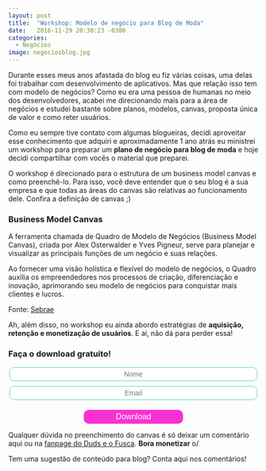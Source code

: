 ```yaml
---
layout: post
title:  "Workshop: Modelo de negócio para Blog de Moda"
date:   2016-11-29 20:30:23 -0300
categories:
  - Negócios
image: negociosblog.jpg
---
```


Durante esses meus anos afastada do blog eu fiz várias coisas, uma delas foi trabalhar com desenvolvimento de aplicativos. Mas que relação isso tem com modelo de negócios? Como eu era uma pessoa de humanas no meio dos desenvolvedores, acabei me direcionando mais para a área de negócios e estudei bastante sobre planos, modelos, canvas, proposta única de valor e como reter usuários.

Como eu sempre tive contato com algumas blogueiras, decidi aproveitar esse conhecimento que adquiri e aproximadamente 1 ano atrás eu ministrei um workshop para preparar um **plano de negócio para blog de moda** e hoje decidi compartilhar com vocês o material que preparei.

O workshop é direcionado para o estrutura de um business model canvas e como preenchê-lo. Para isso, você deve entender que o seu blog é a sua empresa e que todas as áreas do canvas são relativas ao funcionamento dele. Confira a definição de canvas ;)

### Business Model Canvas

A ferramenta chamada de Quadro de Modelo de Negócios (Business Model Canvas), criada por Alex Osterwalder e Yves Pigneur, serve para planejar e visualizar as principais funções de um negócio e suas relações.

Ao fornecer uma visão holística e flexível do modelo de negócios, o Quadro auxilia os empreendedores nos processos de criação, diferenciação e inovação, aprimorando seu modelo de negócios para conquistar mais clientes e lucros.

Fonte: [Sebrae](http://www.sebrae.com.br/sites/PortalSebrae/bis/quadro-de-modelo-de-negocios-para-criar-recriar-e-inovar,a6df0cc7f4217410VgnVCM2000003c74010aRCRD)

Ah, além disso, no workshop eu ainda abordo estratégias de **aquisição, retenção e monetização de usuários**. E aí, não dá para perder essa!

### Faça o download gratuito!
<style>
		.emailTxt {
			border: 1px solid #34EE8A;
			border-radius: 10px;
			background-color: white;
			width: 500px;
			color: #303030;
			text-align: center;
			padding: 5px;
			margin-bottom: 10px;
			font-size: 14px;

		}

		.centerAlign {
			text-align: center;
		}

		.sendButton { 
			width: 200px;
			border: 0;
			border-radius: 10px;
			background-color: #F831D3;
			color: white;
			text-align: center;
			padding: 5px;
			font-size: 16px;
			margin-top: 10px;

		}

		.hidden { 
			display: none;
		}

		.downloadA {
			font-size: 24px;
			color: #34EE8A;
			text-decoration: none;
			padding-top: 10px;

		}

</style>


<p class="centerAlign">
	<input type="text" class="emailTxt" id="nameInput" placeholder="Nome"><br>
	<input type="text" class="emailTxt" id="emailInput" placeholder="Email"><br>
	<button class="sendButton" id="sendBtn">Download</button></p>

<div class="download hidden" id="downloadDiv">
	<p class="centerAlign"><a class="downloadA" href="http://dudseofusca.com/arquivos/bmcanvas_dudseofusca.pdf">Clique para fazer download</a></p>
</div>

<script src="https://www.gstatic.com/firebasejs/3.6.2/firebase.js"></script>
<script>
  // Initialize Firebase
  var config = {
    apiKey: "AIzaSyAGNKdjRHKUP0aakrxVeXLxTu_eQghz5M0",
    authDomain: "leads-duds-e-o-fusca.firebaseapp.com",
    databaseURL: "https://leads-duds-e-o-fusca.firebaseio.com",
    storageBucket: "",
    messagingSenderId: "793449281415"
  };
  firebase.initializeApp(config);

var download = document.querySelector('#downloadDiv')

document.querySelector('#sendBtn').addEventListener('click', function() {
 	download.classList.remove('hidden');
 });

var name = document.querySelector('#nameInput')
var email = document.querySelector('#emailInput')

document.querySelector('#sendBtn').addEventListener('click', function() {
	firebase.database().ref().child('leads').push().set({
		name: document.querySelector('#nameInput').value,
		email: document.querySelector('#emailInput').value, 
	});
});
</script>

Qualquer dúvida no preenchimento do canvas é só deixar um comentário aqui ou na [fanpage do Duds e o Fusca](https://www.facebook.com/dudseofusca/). **Bora monetizar** o/

Tem uma sugestão de conteúdo para blog? Conta aqui nos comentários!
